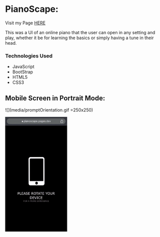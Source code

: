 # PianoScape: 
Visit my Page [HERE](https://pianoscape.pages.dev)

This was a UI of an online piano that the user can open in any setting and play, whether it be for learning the basics or simply having a tune in their head.

### Technologies Used

* JavaScript
* BootStrap
* HTML5
* CSS3


## Mobile Screen in Portrait Mode:
![](media/promptOrientation.gif =250x250)

<img src="media/promptOrientation.gif" alt="drawing" style="width:200px;"/>

